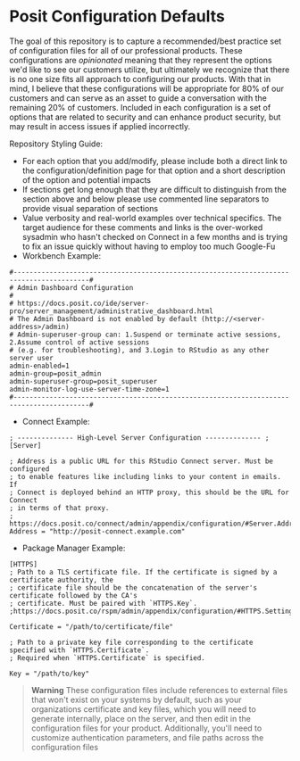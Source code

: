 # Posit Configuration Defaults

The goal of this repository is to capture a recommended/best practice set of configuration files for all of our professional products. These configurations are *opinionated* meaning that they represent the options we'd like to see our customers utilize, but ultimately we recognize that there is no one size fits all approach to configuring our products. With that in mind, I believe that these configurations will be appropriate for 80% of our customers and can serve as an asset to guide a conversation with the remaining 20% of customers. Included in each configuration is a set of options that are related to security and can enhance product security, but may result in access issues if applied incorrectly.

Repository Styling Guide:
- For each option that you add/modify, please include both a direct link to the configuration/definition page for that option and a short description of the option and potential impacts
- If sections get long enough that they are difficult to distinguish from the section above and below please use commented line separators to provide visual separation of sections
- Value verbosity and real-world examples over technical specifics. The target audience for these comments and links is the over-worked sysadmin who hasn't checked on Connect in a few months and is trying to fix an issue quickly without having to employ too much Google-Fu
- Workbench Example:
```
#-----------------------------------------------------------------------------------------#
# Admin Dashboard Configuration
#
# https://docs.posit.co/ide/server-pro/server_management/administrative_dashboard.html
# The Admin Dashboard is not enabled by default (http://<server-address>/admin)
# Admin-superuser-group can: 1.Suspend or terminate active sessions, 2.Assume control of active sessions
# (e.g. for troubleshooting), and 3.Login to RStudio as any other server user
admin-enabled=1
admin-group=posit_admin
admin-superuser-group=posit_superuser
admin-monitor-log-use-server-time-zone=1
#-----------------------------------------------------------------------------------------#
```
- Connect Example:
```
; -------------- High-Level Server Configuration -------------- ;
[Server]

; Address is a public URL for this RStudio Connect server. Must be configured
; to enable features like including links to your content in emails. If
; Connect is deployed behind an HTTP proxy, this should be the URL for Connect
; in terms of that proxy.
; https://docs.posit.co/connect/admin/appendix/configuration/#Server.Address
Address = "http://posit-connect.example.com"
```
- Package Manager Example: 
```
[HTTPS]
; Path to a TLS certificate file. If the certificate is signed by a certificate authority, the
; certificate file should be the concatenation of the server's certificate followed by the CA's
; certificate. Must be paired with `HTTPS.Key`.
;https://docs.posit.co/rspm/admin/appendix/configuration/#HTTPS.Settings

Certificate = "/path/to/certificate/file"

; Path to a private key file corresponding to the certificate specified with `HTTPS.Certificate`.
; Required when `HTTPS.Certificate` is specified.

Key = "/path/to/key"
```



>**Warning**
>These configuration files include references to external files that won't exist on your systems by default, such as your organizations certificate and key files, which you will need to generate internally, place on the server, and then edit in the configuration files for your product. Additionally, you'll need to customize authentication parameters, and file paths across the configuration files


